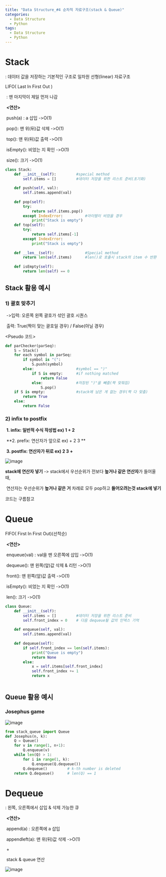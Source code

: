 ```yaml
---
title: "Data Structure_#4 순차적 자료구조(stack & Queue)"
categories:
  - Data Structure
  - Python
tags:
  - Data Structure
  - Python
---
```


# Stack

: 데이터 값을 저장하는 기본적인 구조로 일차원 선형(linear) 자료구조

LIFO( Last In First Out )

​		: 맨 마지막이 제일 먼저 나감

​																**<연산>**

​														push(a) : a 삽입  				->O(1)

​														pop(): 맨 위(뒤)값 삭제		->O(1)

​														top(): 맨 위(뒤)값 출력		->O(1)

​														isEmpty(): 비었는 지 확인 	->O(1)

​														size(): 크기							->O(1)

```python
class Stack:
    def __init__(self):			#special method
        self.items = []			#데이터 저장을 위한 리스트 준비(초기화)
        
    def push(self, val):
        self.items.append(val)
        
    def pop(self):
        try:
            return self.items.pop()		
        except IndexError:			#아이템이 비었을 경우
            print("Stack is empty")
    def top(self):
        try:
            return self.items[-1]
        except IndexError:
            print("Stack is empty")
            
    def __len__(self):				#Special method
        return len(self.items)		#len()로 호출시 stack의 item 수 반환
    
    def isEmpty(self):
        return len(self) == 0
```

## Stack 활용 예시

### 1) 괄호 맞추기

​	->입력: 오른쪽 왼쪽 괄호가 섞인 괄호 시퀀스

​		출력: True(짝이 맞는 괄호일 경우) / False(아닐 경우)

<Pseudo 코드>

```python
def parChecker(parSeq):
    S = Stack()
    for each symbol in parSeq:
        if symbol is "(":
            S.push(symbol)
        else:					#symbol == ")"
            if S is empty:		#if nothing matched
                return False
            else:				#저장된 ")"을 빼줌(짝 맞춰짐)
                S.pop()
    if S is empty:  			#stack에 남은 게 없는 경우(짝 다 맞춤)
        return True
    else:
        return False
```

### 2) infix to postfix

​	**1. infix: 일반적 수식 작성법  ex) 1 + 2**

​	**2. prefix: 연산자가 앞으로 ex) + 2 3 **

​	**3. postfix: 연산자가 뒤로      ex) 2 3 +**

![image](https://user-images.githubusercontent.com/79195793/119526661-8baefd80-bdba-11eb-8f70-0cb17b446ea9.png)

**stack에 연산자 넣기** -> stack에서 우선순위가 전보다 **높거나 같은 연산자**가 들어올 때,

​									연산자는 우선순위가 **높거나 같은 거** 차례로 모두 pop하고 **들어오려는것 stack에 넣기**

코드는 구름참고



# Queue

FIFO( First In First Out)(선착순)

​																				**<연산>**

​														enqueue(val) : val을 맨 오른쪽에 삽입  				->O(1)

​													dequeue(): 맨 왼쪽(앞)값 삭제 & 리턴		->O(1)

​														front(): 맨 왼쪽(앞)값 출력					->O(1)

​														isEmpty(): 비었는 지 확인 					->O(1)

​														len(): 크기												->O(1)



```python
class Queue:
	def __init__(self):
        self.items = []			#데이터 저장을 위한 리스트 준비
        self.front_index = 0	# 다음 dequeue될 값의 인덱스 기억
        
    def enqueue(self, val):
        self.items.append(val)
        
   	def dequeue(self):
        if self.front_index == len(self.items):
            print("Queue is empty")
            return None
        else:
            x = self.items[self.front_index]
            self.front_index += 1
            return x
        
```

## Queue 활용 예시

### Josephus game

![image](https://user-images.githubusercontent.com/79195793/119526758-a1242780-bdba-11eb-9731-5aa0da37435c.png)

```python
from stack_queue import Queue
def Josephus(n, k):
    Q = Queue()
    for v in range(1, n+1):
        Q.enqueue(v)
    while len(Q) > 1:
        for i in range(1, k):
            Q.enqueue(Q.dequeue())
        Q.dequeue()			# k-th number is deleted
    return Q.dequeue()		# len(Q) == 1
```

# Dequeue

: 왼쪽, 오른쪽에서 삽입 & 삭제 가능한 큐

​																**<연산>**

​														append(a) : 오른쪽에 a  삽입  	

​													appendleft(a): 맨 위(뒤)값 삭제		->O(1)

​													 			+

​														stack & queue 연산

![image](https://user-images.githubusercontent.com/79195793/119526812-ad0fe980-bdba-11eb-8036-39714121d982.png)
